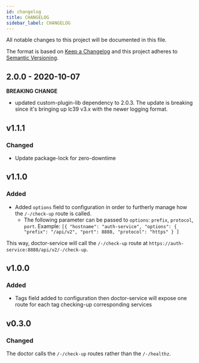 ```yaml
---
id: changelog
title: CHANGELOG
sidebar_label: CHANGELOG
---
```

All notable changes to this project will be documented in this file.

The format is based on [Keep a Changelog](http://keepachangelog.com/en/1.0.0/)
and this project adheres to [Semantic Versioning](http://semver.org/spec/v2.0.0.html).

## 2.0.0 - 2020-10-07

**BREAKING CHANGE**

- updated custom-plugin-lib dependency to 2.0.3. The update is breaking since it's bringing up lc39 v3.x with the newer logging format.

## v1.1.1 

### Changed
- Update package-lock for zero-downtime

## v1.1.0
### Added
- Added `options` field to configuration in order to furtherly manage how the `/-/check-up` route is called.
  - The following parameter can be passed to `options`: `prefix`, `protocol`, `port`.
Example:
``` [{ "hostname": "auth-service", "options": { "prefix": "/api/v2", "port": 8888, "protocol": "https" } ] ```

This way, doctor-service will call the `/-/check-up` route at `https://auth-service:8888/api/v2/-/check-up`.

## v1.0.0
### Added
- Tags field added to configuration then doctor-service will expose one route for each tag checking-up corresponding services

## v0.3.0
### Changed
The doctor calls the `/-/check-up` routes rather than the `/-/healthz`.
